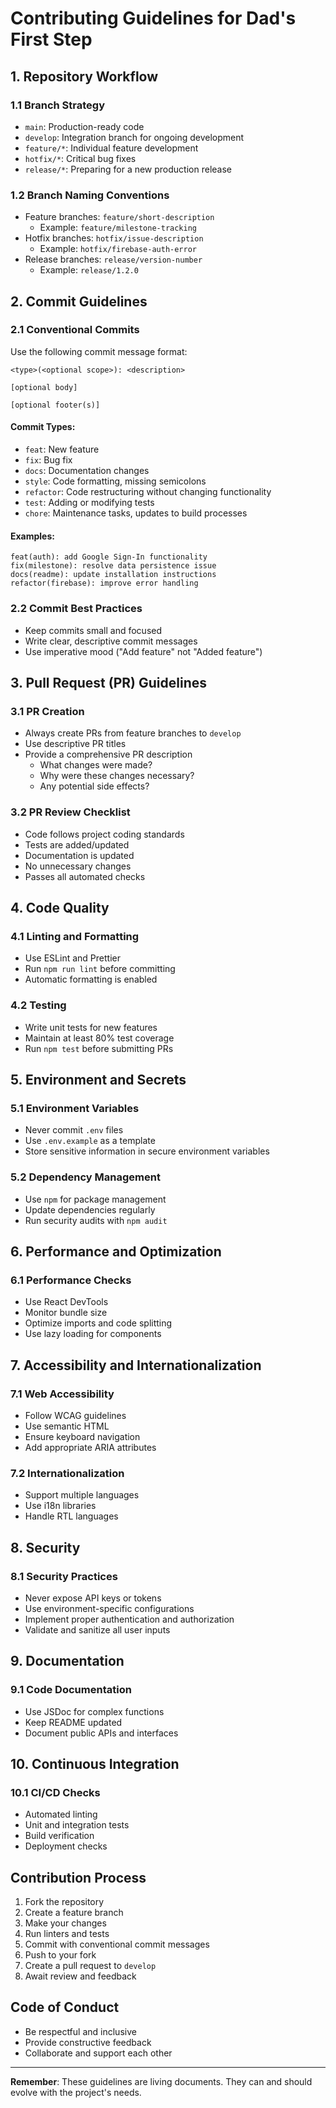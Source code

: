 # Contributing Guidelines for Dad's First Step

## 1. Repository Workflow

### 1.1 Branch Strategy
- `main`: Production-ready code
- `develop`: Integration branch for ongoing development
- `feature/*`: Individual feature development
- `hotfix/*`: Critical bug fixes
- `release/*`: Preparing for a new production release

### 1.2 Branch Naming Conventions
- Feature branches: `feature/short-description`
  - Example: `feature/milestone-tracking`
- Hotfix branches: `hotfix/issue-description`
  - Example: `hotfix/firebase-auth-error`
- Release branches: `release/version-number`
  - Example: `release/1.2.0`

## 2. Commit Guidelines

### 2.1 Conventional Commits
Use the following commit message format:
```
<type>(<optional scope>): <description>

[optional body]

[optional footer(s)]
```

#### Commit Types:
- `feat`: New feature
- `fix`: Bug fix
- `docs`: Documentation changes
- `style`: Code formatting, missing semicolons
- `refactor`: Code restructuring without changing functionality
- `test`: Adding or modifying tests
- `chore`: Maintenance tasks, updates to build processes

#### Examples:
```
feat(auth): add Google Sign-In functionality
fix(milestone): resolve data persistence issue
docs(readme): update installation instructions
refactor(firebase): improve error handling
```

### 2.2 Commit Best Practices
- Keep commits small and focused
- Write clear, descriptive commit messages
- Use imperative mood ("Add feature" not "Added feature")

## 3. Pull Request (PR) Guidelines

### 3.1 PR Creation
- Always create PRs from feature branches to `develop`
- Use descriptive PR titles
- Provide a comprehensive PR description
  - What changes were made?
  - Why were these changes necessary?
  - Any potential side effects?

### 3.2 PR Review Checklist
- Code follows project coding standards
- Tests are added/updated
- Documentation is updated
- No unnecessary changes
- Passes all automated checks

## 4. Code Quality

### 4.1 Linting and Formatting
- Use ESLint and Prettier
- Run `npm run lint` before committing
- Automatic formatting is enabled

### 4.2 Testing
- Write unit tests for new features
- Maintain at least 80% test coverage
- Run `npm test` before submitting PRs

## 5. Environment and Secrets

### 5.1 Environment Variables
- Never commit `.env` files
- Use `.env.example` as a template
- Store sensitive information in secure environment variables

### 5.2 Dependency Management
- Use `npm` for package management
- Update dependencies regularly
- Run security audits with `npm audit`

## 6. Performance and Optimization

### 6.1 Performance Checks
- Use React DevTools
- Monitor bundle size
- Optimize imports and code splitting
- Use lazy loading for components

## 7. Accessibility and Internationalization

### 7.1 Web Accessibility
- Follow WCAG guidelines
- Use semantic HTML
- Ensure keyboard navigation
- Add appropriate ARIA attributes

### 7.2 Internationalization
- Support multiple languages
- Use i18n libraries
- Handle RTL languages

## 8. Security

### 8.1 Security Practices
- Never expose API keys or tokens
- Use environment-specific configurations
- Implement proper authentication and authorization
- Validate and sanitize all user inputs

## 9. Documentation

### 9.1 Code Documentation
- Use JSDoc for complex functions
- Keep README updated
- Document public APIs and interfaces

## 10. Continuous Integration

### 10.1 CI/CD Checks
- Automated linting
- Unit and integration tests
- Build verification
- Deployment checks

## Contribution Process

1. Fork the repository
2. Create a feature branch
3. Make your changes
4. Run linters and tests
5. Commit with conventional commit messages
6. Push to your fork
7. Create a pull request to `develop`
8. Await review and feedback

## Code of Conduct

- Be respectful and inclusive
- Provide constructive feedback
- Collaborate and support each other

---

**Remember**: These guidelines are living documents. They can and should evolve with the project's needs.
